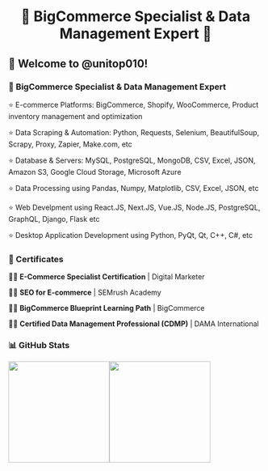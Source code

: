 <h1 align="center" title="...and I'm happy to see you here :)">🏅 BigCommerce Specialist & Data Management Expert 🏅</a></h1>

<h2>🙏 Welcome to @unitop010!</h2>

<h3>📌 BigCommerce Specialist & Data Management Expert </h3>

⭐ E-commerce Platforms: BigCommerce, Shopify, WooCommerce, Product inventory management and optimization

⭐ Data Scraping & Automation: Python, Requests, Selenium, BeautifulSoup, Scrapy, Proxy, Zapier, Make.com, etc

⭐ Database & Servers: MySQL, PostgreSQL, MongoDB, CSV, Excel, JSON, Amazon S3, Google Cloud Storage, Microsoft Azure

⭐ Data Processing using Pandas, Numpy, Matplotlib, CSV, Excel, JSON, etc

⭐ Web Develpment using React.JS, Next.JS, Vue.JS, Node.JS, PostgreSQL, GraphQL, Django, Flask etc

⭐ Desktop Application Development using Python, PyQt, Qt, C++, C#, etc
<br/>  
<h3>📌 Certificates</h3>

👨‍🎓 <strong>E-Commerce Specialist Certification</strong> | Digital Marketer

👨‍🎓 <strong>SEO for E-commerce</strong> | SEMrush Academy

👨‍🎓 <strong>BigCommerce Blueprint Learning Path</strong> | BigCommerce

👨‍🎓 <strong>Certified Data Management Professional (CDMP)</strong> | DAMA International
<br/>  
<h3>📊 GitHub Stats</h3>
<p align="center" style="display: flex;">
  <a href="https://github.com/OnlyForward0613/github-readme-stats">
    <img height=200 align="center" src="https://github-readme-stats-cg8z.vercel.app/api?username=unitop010&count_private=true&include_all_commits=true&show_icons=true&theme=react&card_width=350" />
  </a>
  <a href="https://github.com/OnlyForward0613/convoychat">
    <img height=200 align="center" src="https://github-readme-stats-cg8z.vercel.app/api/top-langs?username=unitop010&layout=compact&langs_count=8&card_width=350&theme=react" />
  </a>
</p>
